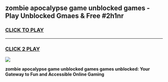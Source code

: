 
## zombie apocalypse game unblocked games - Play Unblocked Gmaes & Free #2h1nr
<h3>
<a href="https://news.freeplayer.one?title=zombie_apocalypse_game_unblocked_games&ref=24F">CLICK TO PLAY</a></h3>
<hr>

<h3>
<a href="https://news.freeplayer.one?title=zombie_apocalypse_game_unblocked_games&ref=24F">CLICK 2 PLAY</a>
  
</h3>

<a href="https://news.freeplayer.one?title=zombie_apocalypse_game_unblocked_games&ref=24F/"><img src="https://clearcache.store/games.png"></a>


**zombie apocalypse game unblocked games games unblocked: Your Gateway to Fun and Accessible Online Gaming**
